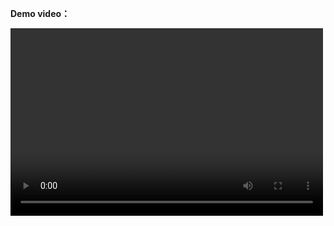 

**Demo video：**


<video src="./iqa.mp4" controls="controls" width="500" height="300">Not Support！</video>

